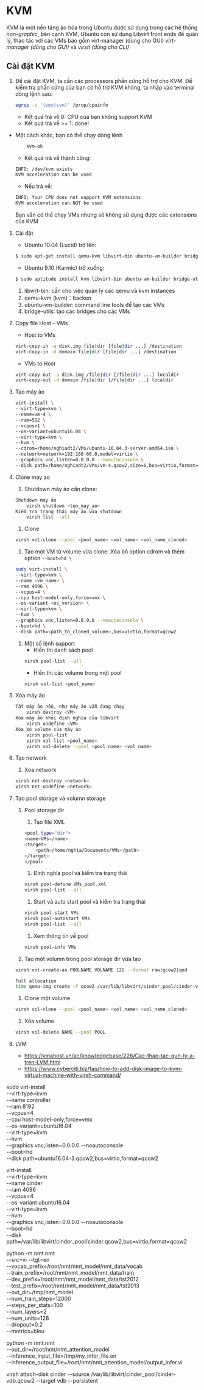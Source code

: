 # KVM

KVM là một nền tảng ảo hóa trong Ubuntu được sử dụng trong các hệ thống _non-graphic_, bên cạnh KVM, Ubuntu còn sử dụng Libvirt front ends để quản lý, thao tác với các VMs bao gồm virt-manager (dùng cho GUI) _virt-manager (dùng cho GUI)_ và _virsh (dùng cho CLI)_

## Cài đặt KVM

1. Để cài đặt KVM, ta cần các processors phần cứng hỗ trợ cho KVM. Để kiểm tra phần cứng của bạn có hỗ trợ KVM không, ta nhập vào terminal dòng lệnh sau:
    ```sh
    egrep -c '(vmx|svm)' /prop/cpuinfo 
    ```
    * Kết quả trả về 0: CPU của bạn không support KVM
    * Kết quả trả về >= 1: done!  
* Một cách khác, bạn có thể chạy dòng lệnh
    ```sh
        kvm-ok
    ```
    * Kết quả trả về thành công:
    ```sh
    INFO: /dev/kvm exists
    KVM acceleration can be used
    ```
    * Nếu trả về: 
    ```sh
    INFO: Your CPU does not support KVM extensions
    KVM acceleration can NOT be used 
    ```
    Bạn vẫn có thể chạy VMs nhưng sẽ không sử dụng được các extensions của KVM

1. Cài đặt
    * Ubuntu 10.04 (Lucid) trở lên:
    ```sh 
    $ sudo apt-get install qemu-kvm libvirt-bin ubuntu-vm-builder bridge-utils
    ```
    * Ubuntu 9.10 (Karmic) trở xuống:
    ```sh
    $ sudo aptitude install kvm libvirt-bin ubuntu-vm-builder bridge-utils
    ```
    1. libvirt-bin: cần cho việc quản lý các qemu và kvm instances
    1. qemu-kvm (kvm)：backen
    1. ubuntu-vm-builder: command line tools để tạo các VMs
    1. bridge-utils: tạo các bridges cho các VMs

1. Copy file Host - VMs
    * Host to VMs
    ```sh
    virt-copy-in -a disk.img file|dir [file|dir ...] /destination
    virt-copy-in -d domain file|dir [file|dir ...] /destination
    ``` 
    * VMs to Host
    ```sh
    virt-copy-out -a disk.img /file|dir [/file|dir ...] localdir
    virt-copy-out -d domain /file|dir [/file|dir ...] localdir
    ```

1. Tạo máy ảo
    ```sh
    virt-install \
    --virt-type=kvm \
    --name=vm-4 \
    --ram=512 \
    --vcpus=1 \
    --os-variant=ubuntu16.04 \
    --virt-type=kvm \
    --hvm \
    --cdrom=/home/nghiadt2/VMs/ubuntu-16.04.3-server-amd64.iso \
    --network=network=192.168.60.0,model=virtio \
    --graphics vnc,listen=0.0.0.0 --noautoconsole \
    --disk path=/home/nghiadt2/VMs/vm-4.qcow2,size=6,bus=virtio,format=qcow2
    ```
1. Clone may ao
    1. Shutdown máy ảo cần clone:
    ```sh
    Shutdown máy ảo
        virsh shutdown <ten_may_ao>
    Kiểm tra trạng thái máy ảo vừa shutdown
        virsh list --all
    ``` 
    1. Clone
    ```sh
    virsh vol-clone --pool <pool_name> <vol_name> <vol_name_cloned>
    ```

    1. Tạo một VM từ volume vừa clone: Xóa bỏ option cdrom và thêm option `--boot=hd \`
    ```sh
    sudo virt-install \
    --virt-type=kvm \
    --name <vm_name> \
    --ram 4096 \
    --vcpus=4 \
    --cpu host-model-only,force=vmx \
    --os-variant <os_version> \
    --virt-type=kvm \
    --hvm \
    --graphics vnc,listen=0.0.0.0 --noautoconsole \
    --boot=hd \
    --disk path=<path_to_cloned_volume>,bus=virtio,format=qcow2 
    ``` 

    1. Một số  lệnh support 
        * Hiển thị danh sách pool
        ```sh
        virsh pool-list --all
        ```
        * Hiển thị các volume trong một pool
        ```sh
        virsh vol-list <pool_name>
        ```

1. Xóa máy ảo
    ```sh
    Tắt máy ảo nếu, như máy ảo vẫn đang chạy
        virsh destroy <VM>
    Xóa máy ảo khỏi định nghĩa của libvirt
        virsh undefine <VM>
    Xóa bỏ volume của máy ảo
        virsh pool-list
        virsh vol-list <pool_name>
        virsh vol-delete --pool <pool_name> <vol_name>        
    ```

1. Tạo network
    1. Xoa network
    ```sh
    virsh net-destroy <network>
    virsh net-undefine <network>
    ```
    
1. Tạo pool storage và volumn storage
    1. Pool storage dir 
        1. Tạo file XML
        ``` sh
        <pool type="dir">
        <name>VMs</name>
        <target>
            <path>/home/nghia/Documents/VMs</path>
        </target>
        </pool>
        ``` 
        1. Định nghĩa pool và kiểm tra trạng thái
        ```sh
        virsh pool-define VMs_pool.xml
        virsh pool-list --all
        ```
        1. Start và auto start pool và kiểm tra trạng thái
        ```sh
        virsh pool-start VMs
        virsh pool-autostart VMs
        virsh pool-list --all
        ```
        1. Xem thông tin về  pool 
        ```sh
        virsh pool-info VMs
        ```

    1. Tạo một volumn trong pool storage dir vừa tạo
    ```sh
    virsh vol-create-as POOLNAME VOLNAME 12G --format raw|qcow2|qed

    Full allocation
    time qemu-img create -f qcow2 /var/lib/libvirt/cinder_pool/cinder-vdb.qcow2 20000M -o preallocation=full
    ```
    1. Clone một volume
    ```sh
    virsh vol-clone --pool <pool_name> <vol_name> <vol_name_cloned>
    ```
    1. Xóa volume
    ```sh
    virsh vol-delete NAME --pool POOL
    ```

1. LVM
    * https://vinahost.vn/ac/knowledgebase/226/Cac-thao-tac-qun-ly-a-tren-LVM.html
    * https://www.cyberciti.biz/faq/how-to-add-disk-image-to-kvm-virtual-machine-with-virsh-command/






  sudo virt-install \
    --virt-type=kvm \
    --name controller \
    --ram 8192 \
    --vcpus=4 \
    --cpu host-model-only,force=vmx \
    --os-variant=ubuntu16.04 \
    --virt-type=kvm \
    --hvm \
    --graphics vnc,listen=0.0.0.0 --noautoconsole \
    --boot=hd \
    --disk path=ubuntu16.04-3.qcow2,bus=virtio,format=qcow2 


virt-install \
--virt-type=kvm \
--name cinder \
--ram 4096 \
--vcpus=4 \
--os-variant ubuntu16.04 \
--virt-type=kvm \
--hvm \
--graphics vnc,listen=0.0.0.0 --noautoconsole \
--boot=hd \
--disk path=/var/lib/libvirt/cinder_pool/cinder.qcow2,bus=virtio,format=qcow2


python -m nmt.nmt \
    --src=vi --tgt=en \
    --vocab_prefix=/root/nmt/nmt_model/nmt_data/vocab  \
    --train_prefix=/root/nmt/nmt_model/nmt_data/train \
    --dev_prefix=/root/nmt/nmt_model/nmt_data/tst2012  \
    --test_prefix=/root/nmt/nmt_model/nmt_data/tst2013 \
    --out_dir=/tmp/nmt_model \
    --num_train_steps=12000 \
    --steps_per_stats=100 \
    --num_layers=2 \
    --num_units=128 \
    --dropout=0.2 \
    --metrics=bleu



python -m nmt.nmt \
    --out_dir=/root/nmt/nmt_attention_model \
    --inference_input_file=/tmp/my_infer_file.en \
    --inference_output_file=/root/nmt/nmt_attention_model/output_infer.vi

virsh attach-disk cinder --source /var/lib/libvirt/cinder_pool/cinder-vdb.qcow2 --target vdb --persistent